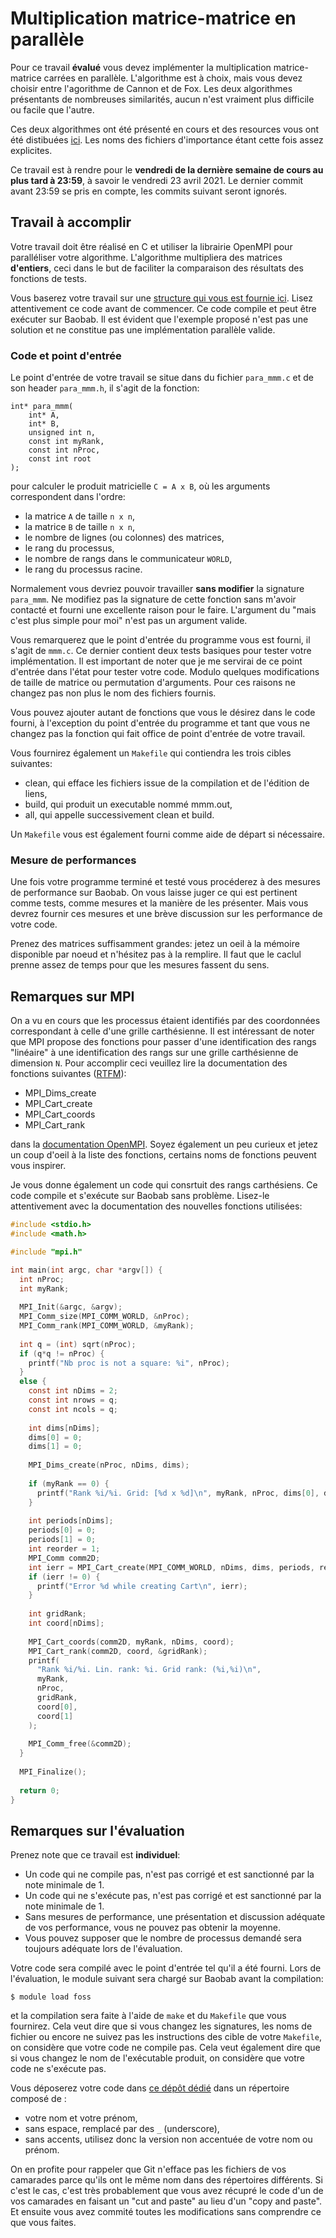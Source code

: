 # Multiplication matrice-matrice en parallèle

Pour ce travail **évalué** vous devez implémenter la multiplication matrice-matrice carrées en parallèle.
L'algorithme est à choix, mais vous devez choisir entre l'agorithme de Cannon et de Fox.
Les deux algorithmes présentants de nombreuses similarités, aucun n'est vraiment plus difficile ou facile que l'autre.

Ces deux algorithmes ont été présenté en cours et des resources vous ont été distibuées [ici](https://gitedu.hesge.ch/hpc_etu/cours_2021).
Les noms des fichiers d'importance étant cette fois assez explicites.

Ce travail est à rendre pour le **vendredi de la dernière semaine de cours au plus tard à 23:59**, à savoir le vendredi 23 avril 2021.
Le dernier commit avant 23:59 se pris en compte, les commits suivant seront ignorés.

## Travail à accomplir

Votre travail doit être réalisé en C et utiliser la librairie OpenMPI pour paralléliser votre algorithme.
L'algorithme multipliera des matrices **d'entiers**, ceci dans le but de faciliter la comparaison des résultats des fonctions de tests.

Vous baserez votre travail sur une [structure qui vous est fournie ici](https://gitedu.hesge.ch/hpc_etu/serie_2021/-/tree/master/serie_6/files).
Lisez attentivement ce code avant de commencer.
Ce code compile et peut être exécuter sur Baobab.
Il est évident que l'exemple proposé n'est pas une solution et ne constitue pas une implémentation parallèle valide.

### Code et point d'entrée

Le point d'entrée de votre travail se situe dans du fichier `para_mmm.c` et de son header `para_mmm.h`, il s'agit de la fonction:
```
int* para_mmm(
    int* A, 
    int* B, 
    unsigned int n, 
    const int myRank, 
    const int nProc, 
    const int root
);
```
pour calculer le produit matricielle `C = A x B`,
où les arguments correspondent dans l'ordre:
- la matrice `A` de taille `n x n`,
- la matrice `B` de taille `n x n`,
- le nombre de lignes (ou colonnes) des matrices,
- le rang du processus,
- le nombre de rangs dans le communicateur `WORLD`,
- le rang du processus racine.

Normalement vous devriez pouvoir travailler **sans modifier** la signature `para_mmm`.
Ne modifiez pas la signature de cette fonction sans m'avoir contacté et fourni une excellente raison pour le faire.
L'argument du "mais c'est plus simple pour moi" n'est pas un argument valide.

Vous remarquerez que le point d'entrée du programme vous est fourni, il s'agit de `mmm.c`.
Ce dernier contient deux tests basiques pour tester votre implémentation.
Il est important de noter que je me servirai de ce point d'entrée dans l'état pour tester votre code.
Modulo quelques modifications de taille de matrice ou permutation d'arguments.
Pour ces raisons ne changez pas non plus le nom des fichiers fournis.

Vous pouvez ajouter autant de fonctions que vous le désirez dans le code fourni, à l'exception du point d'entrée du programme et tant que vous ne changez pas la fonction qui fait office de point d'entrée de votre travail.

Vous fournirez également un `Makefile` qui contiendra les trois cibles suivantes:
- clean, qui efface les fichiers issue de la compilation et de l'édition de liens,
- build, qui produit un executable nommé mmm.out,
- all, qui appelle successivement clean et build.

Un `Makefile` vous est également fourni comme aide de départ si nécessaire.

### Mesure de performances

Une fois votre programme terminé et testé vous procéderez à des mesures de performance sur Baobab.
On vous laisse juger ce qui est pertinent comme tests, comme mesures et la manière de les présenter.
Mais vous devrez fournir ces mesures et une brève discussion sur les performance de votre code.

Prenez des matrices suffisamment grandes: jetez un oeil à la mémoire disponible par noeud et n'hésitez pas à la remplire.
Il faut que le caclul prenne assez de temps pour que les mesures fassent du sens.

## Remarques sur MPI

On a vu en cours que les processus étaient identifiés par des coordonnées correspondant à celle d'une grille carthésienne.
Il est intéressant de noter que MPI propose des fonctions pour passer d'une identification des rangs "linéaire" à une identification des rangs sur une grille carthésienne de dimension `N`.
Pour accomplir ceci veuillez lire la documentation des fonctions suivantes ([RTFM](https://en.wikipedia.org/wiki/RTFM)):
- MPI_Dims_create
- MPI_Cart_create
- MPI_Cart_coords
- MPI_Cart_rank

dans la [documentation OpenMPI](https://www.open-mpi.org/doc/v4.1/).
Soyez également un peu curieux et jetez un coup d'oeil à la liste des fonctions, certains noms de fonctions peuvent vous inspirer.

Je vous donne également un code qui consrtuit des rangs carthésiens.
Ce code compile et s'exécute sur Baobab sans problème. 
Lisez-le attentivement avec la documentation des nouvelles fonctions utilisées:

```c
#include <stdio.h>
#include <math.h>

#include "mpi.h"

int main(int argc, char *argv[]) { 
  int nProc;
  int myRank;
  
  MPI_Init(&argc, &argv);
  MPI_Comm_size(MPI_COMM_WORLD, &nProc);
  MPI_Comm_rank(MPI_COMM_WORLD, &myRank);
  
  int q = (int) sqrt(nProc);
  if (q*q != nProc) {
    printf("Nb proc is not a square: %i", nProc);
  }
  else {
    const int nDims = 2;
    const int nrows = q; 
    const int ncols = q;
    
    int dims[nDims];
    dims[0] = 0;
    dims[1] = 0;
      
    MPI_Dims_create(nProc, nDims, dims);
    
    if (myRank == 0) {
      printf("Rank %i/%i. Grid: [%d x %d]\n", myRank, nProc, dims[0], dims[1]);
    }
      
    int periods[nDims];
    periods[0] = 0;
    periods[1] = 0;
    int reorder = 1;
    MPI_Comm comm2D;
    int ierr = MPI_Cart_create(MPI_COMM_WORLD, nDims, dims, periods, reorder, &comm2D);    
    if (ierr != 0) {
      printf("Error %d while creating Cart\n", ierr);
    }
    
    int gridRank;
    int coord[nDims];
        
    MPI_Cart_coords(comm2D, myRank, nDims, coord);
    MPI_Cart_rank(comm2D, coord, &gridRank);
    printf(
      "Rank %i/%i. Lin. rank: %i. Grid rank: (%i,%i)\n", 
      myRank, 
      nProc, 
      gridRank, 
      coord[0], 
      coord[1]
    );
    
    MPI_Comm_free(&comm2D);
  }
  
  MPI_Finalize();
  
  return 0;
}
```

## Remarques sur l'évaluation

Prenez note que ce travail est **individuel**:
- Un code qui ne compile pas, n'est pas corrigé et est sanctionné par la note minimale de 1.
- Un code qui ne s'exécute pas, n'est pas corrigé et est sanctionné par la note minimale de 1.
- Sans mesures de performance, une présentation et discussion adéquate de vos performance, vous ne pouvez pas obtenir la moyenne.
- Vous pouvez supposer que le nombre de processus demandé sera toujours adéquate lors de l'évaluation.

Votre code sera compilé avec le point d'entrée tel qu'il a été fourni.
Lors de l'évaluation, le module suivant sera chargé sur Baobab avant la compilation:
```
$ module load foss
```
et la compilation sera faite à l'aide de `make` et du `Makefile` que vous fournirez.
Cela veut dire que si vous changez les signatures, les noms de fichier ou encore ne suivez pas les instructions des cible de votre `Makefile`, on considère que votre code ne compile pas.
Cela veut également dire que si vous changez le nom de l'exécutable produit, on considère que votre code ne s'exécute pas.

Vous déposerez votre code dans [ce dépôt dédié](https://gitedu.hesge.ch/hpc_etu_2021/serie_6_rendu) dans un répertoire composé de :
- votre nom et votre prénom,
- sans espace, remplacé par des `_` (underscore),
- sans accents, utilisez donc la version non accentuée de votre nom ou prénom.

On en profite pour rappeler que Git n'efface pas les fichiers de vos camarades parce qu'ils ont le même nom dans des répertoires différents.
Si c'est le cas, c'est très probablement que vous avez récupré le code d'un de vos camarades en faisant un "cut and paste" au lieu d'un "copy and paste".
Et ensuite vous avez commité toutes les modifications sans comprendre ce que vous faites.

